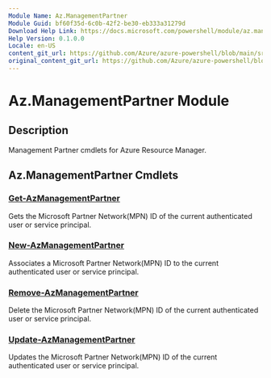 ```yaml
---
Module Name: Az.ManagementPartner
Module Guid: bf60f35d-6c0b-42f2-be30-eb333a31279d
Download Help Link: https://docs.microsoft.com/powershell/module/az.managementpartner
Help Version: 0.1.0.0
Locale: en-US
content_git_url: https://github.com/Azure/azure-powershell/blob/main/src/ManagementPartner/ManagementPartner/help/Az.ManagementPartner.md
original_content_git_url: https://github.com/Azure/azure-powershell/blob/main/src/ManagementPartner/ManagementPartner/help/Az.ManagementPartner.md
---
```


# Az.ManagementPartner Module
## Description
Management Partner cmdlets for Azure Resource Manager.

## Az.ManagementPartner Cmdlets
### [Get-AzManagementPartner](Get-AzManagementPartner.md)
Gets the Microsoft Partner Network(MPN) ID of the current authenticated user or service principal. 

### [New-AzManagementPartner](New-AzManagementPartner.md)
Associates a Microsoft Partner Network(MPN) ID to the current authenticated user or service principal.

### [Remove-AzManagementPartner](Remove-AzManagementPartner.md)
Delete the Microsoft Partner Network(MPN) ID of the current authenticated user or service principal.

### [Update-AzManagementPartner](Update-AzManagementPartner.md)
Updates the Microsoft Partner Network(MPN) ID of the current authenticated user or service principal.

